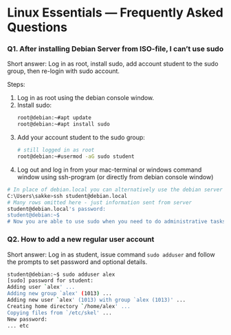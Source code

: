 # Linux Essentials — Frequently Asked Questions

### Q1. After installing Debian Server from ISO-file, I can’t use sudo

Short answer: Log in as root, install sudo, add account student to the sudo group, then re-login with sudo account.

Steps:
1. Log in as root using the debian console window.
2. Install sudo:
   ```bash
   root@debian:~#apt update
   root@debian:~#apt install sudo
   ```
3. Add your account student to the sudo group:
   ```bash
   # still logged in as root
   root@debian:~#usermod -aG sudo student
      ```
4. Log out and log in from your mac-terminal or windows command window using ssh-program (or directly from debian console window)
```bash
# In place of debian.local you can alternatively use the debian server's IP-address
C:\Users\sakke>ssh student@debian.local
# Many rows omitted here - just information sent from server
student@debian.local's password:
student@debian:~$
# Now you are able to use sudo when you need to do administrative tasks.
```

### Q2. How to add a new regular user account

Short answer: Log in as student, issue command `sudo adduser` and follow the prompts to set password and optional details.  
```bash
student@debian:~$ sudo adduser alex
[sudo] password for student:
Adding user `alex' ...
Adding new group `alex' (1013) ...
Adding new user `alex' (1013) with group `alex (1013)' ...
Creating home directory `/home/alex' ...
Copying files from `/etc/skel' ...
New password:
... etc
